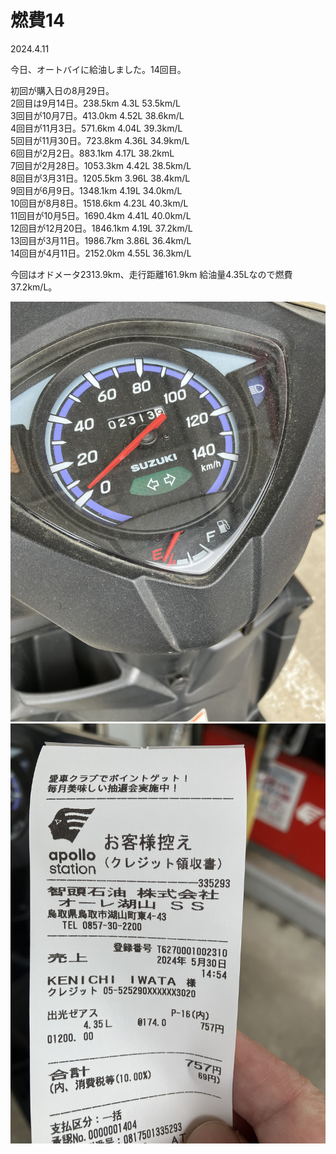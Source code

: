 # 燃費14

2024.4.11<br />

今日、オートバイに給油しました。14回目。

初回が購入日の8月29日。<br />
2回目は9月14日。238.5km 4.3L 53.5km/L<br />
3回目が10月7日。413.0km 4.52L 38.6km/L<br />
4回目が11月3日。571.6km 4.04L 39.3km/L<br />
5回目が11月30日。723.8km 4.36L 34.9km/L<br />
6回目が2月2日。883.1km 4.17L 38.2kmL<br />
7回目が2月28日。1053.3km 4.42L 38.5km/L<br />
8回目が3月31日。1205.5km 3.96L 38.4km/L<br />
9回目が6月9日。1348.1km 4.19L 34.0km/L<br />
10回目が8月8日。1518.6km 4.23L 40.3km/L<br />
11回目が10月5日。1690.4km 4.41L 40.0km/L<br />
12回目が12月20日。1846.1km 4.19L 37.2km/L<br />
13回目が3月11日。1986.7km 3.86L 36.4km/L<br />
14回目が4月11日。2152.0km 4.55L 36.3km/L<br />

今回はオドメータ2313.9km、走行距離161.9km 給油量4.35Lなので燃費37.2km/L。

![nenpi](nenpi14.jpg)
![receipt](receipt14.jpg)
